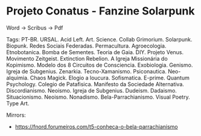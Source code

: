 # Projeto Conatus - Fanzine Solarpunk

Word -> Scribus -> Pdf

Tags: PT-BR. URSAL. Acid Left. Art. Science. Collab Grimorium. Solarpunk. Biopunk. Redes Sociais Federadas. Permacultura. Agroecologia. Etnobotanica. Bomba de Sementes. Teoria de Gaia. DIY. Projeto Venus. Movimento Zeitgeist. Extinction Rebelion. A Igreja Missionária do Kopimismo. Modelo dos 8 Circuitos de Consciencia. Exobiologia. Genismo. Igreja de Subgenius. Zenarkia. Tecno-Xamanismo. Psiconautica. Neo-alquimia. Chaos Magick. Elogio a loucura. Sofismatica. E-prime. Quantum Psychology. Colegio de Patafisica. Manifesto da Sociedade Alternativa. Discordianismo. Neoismo. Igreja de Subgenius. Dudeism. Dadaismo. Situacionismo. Neoismo. Nonadismo. Bela-Parrachianismo. Visual Poetry. Type Art. 

Mirrors: 
- https://fnord.forumeiros.com/t5-conheca-o-bela-parrachianismo
